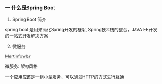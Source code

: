 ### 一 什么是Spring Boot

1. Spring Boot 简介

spring boot 是用来简化Spring开发的框架, Spring技术栈的整合，JAVA EE开发的一站式开发解决方案

2. 微服务

[Martinfowler](https://martinfowler.com)

微服务: 架构风格

一个应用应该是一组小型服务，可以通过HTTP的方式进行互通
